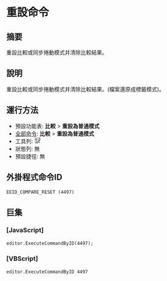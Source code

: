 # 重設命令

## 摘要

重設比較或同步捲動模式并清除比較結果。

## 說明

重設比較或同步捲動模式并清除比較結果。(檔案還原成標籤模式)。

## 運行方法

- 預設功能表: **比較** \> **重設為普通模式**
- [全部命令](../tools/all_commands): **比較** \> **重設為普通模式**
- 工具列: ![](../../images/reset24x16.png)
- 狀態列: 無
- 預設捷徑: 無

## 外掛程式命令ID

```
EEID_COMPARE_RESET (4497)
```

## 巨集

### \[JavaScript\]

```
editor.ExecuteCommandByID(4497);
```

### \[VBScript\]

```
editor.ExecuteCommandByID 4497
```
